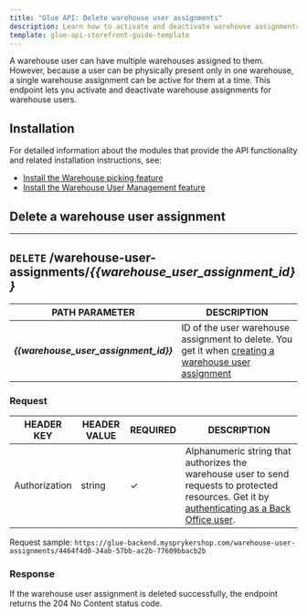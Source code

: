 ```yaml
---
title: "Glue API: Delete warehouse user assignments"
description: Learn how to activate and deactivate warehouse assignments using Glue API
template: glue-api-storefront-guide-template
---
```


A warehouse user can have multiple warehouses assigned to them. However, because a user can be physically present only in one warehouse, a single warehouse assignment can be active for them at a time. This endpoint lets you activate and deactivate warehouse assignments for warehouse users.

## Installation

For detailed information about the modules that provide the API functionality and related installation instructions, see:

* [Install the Warehouse picking feature](/docs/pbc/all/warehouse-management-system/{{page.version}}/unified-commerce/install-and-upgrade/install-the-warehouse-picking-feature.html)
* [Install the Warehouse User Management feature](/docs/pbc/all/warehouse-management-system/{{page.version}}/unified-commerce/install-and-upgrade/install-the-warehouse-user-management-feature.html)


## Delete a warehouse user assignment

---
`DELETE` **/warehouse-user-assignments/*{{warehouse_user_assignment_id}}***
---

| PATH PARAMETER | DESCRIPTION |
| - | - |
| ***{{warehouse_user_assignment_id}}*** | ID of the user warehouse assignment to delete. You get it when [creating a warehouse user assignment](/docs/pbc/all/warehouse-management-system/202311.0/unified-commerce/manage-using-glue-api/glue-api-create-warehouse-user-assignments.html) |


### Request

| HEADER KEY | HEADER VALUE | REQUIRED | DESCRIPTION |
| --- | --- | --- | --- |
| Authorization | string | &check; | Alphanumeric string that authorizes the warehouse user to send requests to protected resources. Get it by [authenticating as a Back Office user](/docs/pbc/all/warehouse-management-system/{{page.version}}/unified-commerce/manage-using-glue-api/glue-api-authenticate-as-a-back-office-user.html).  |

Request sample: `https://glue-backend.mysprykershop.com/warehouse-user-assignments/4464f4d0-34ab-57bb-ac2b-77609bbacb2b`

### Response

If the warehouse user assignment is deleted successfully, the endpoint returns the 204 No Content status code.
